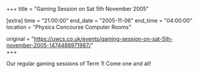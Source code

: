 +++
title = "Gaming Session on Sat 5th November 2005"

[extra]
time = "21:00:00"
end_date = "2005-11-06"
end_time = "04:00:00"
location = "Physics Concourse Computer Rooms"

original = "https://uwcs.co.uk/events/gaming-session-on-sat-5th-november-2005-1474488971987/"    
+++

Our regular gaming sessions of Term 1\! Come one and all\!

